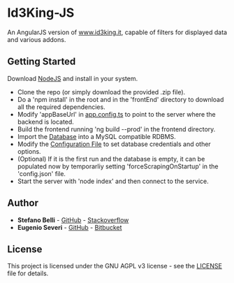# Id3King-JS

An AngularJS version of www.id3king.it, capable of filters for displayed data and various addons.

## Getting Started

Download [NodeJS](https://nodejs.org) and install in your system.

* Clone the repo (or simply download the provided .zip file).
* Do a 'npm install' in the root and in the 'frontEnd' directory to download all the required dependencies.
* Modify 'appBaseUrl' in [app.config.ts](frontEnd/src/app/config/app.config.ts) to point to the server where the backend is located.
* Build the frontend running 'ng build --prod' in the frontend directory.
* Import the [Database](id3king.sql) into a MySQL compatible RDBMS.
* Modify the [Configuration File](backend/config.json) to set database credentials and other options.
* (Optional) If it is the first run and the database is empty, it can be populated now by temporarliy setting 'forceScrapingOnStartup' in the 'config.json' file.
* Start the server with 'node index' and then connect to the service.

## Author

* **Stefano Belli** - [GitHub](https://github.com/Luxor001) - [Stackoverflow](http://stackoverflow.com/users/1306679/luxor001)
* **Eugenio Severi** - [GitHub](https://github.com/eugenioseveri) - [Bitbucket](https://bitbucket.org/eugenioseveri/)

## License

This project is licensed under the GNU AGPL v3 license - see the [LICENSE](LICENSE) file for details.
